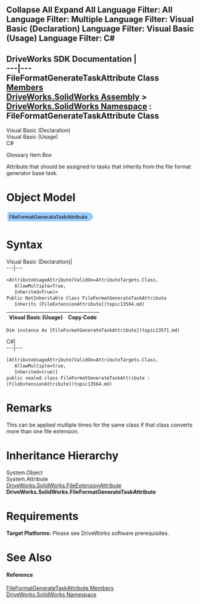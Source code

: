 Collapse All Expand All Language Filter: All  Language Filter: Multiple  Language Filter: Visual Basic (Declaration) Language Filter: Visual Basic (Usage) Language Filter: C#  
---  
DriveWorks SDK Documentation  |   
---|---  
FileFormatGenerateTaskAttribute Class   
[Members](topic13572.md)   
[DriveWorks.SolidWorks Assembly](topic13342.md) > [DriveWorks.SolidWorks Namespace](topic13345.md) : FileFormatGenerateTaskAttribute Class  
---  
  
Visual Basic (Declaration)    
Visual Basic (Usage)    
C# 

Glossary Item Box

Attribute that should be assigned to tasks that inherits from the file format generator base task. 

# Object Model

![](dotnetdiagramimages/image736.png)

# Syntax

Visual Basic (Declaration)|   
---|---  
      
    
    <AttributeUsageAttribute(ValidOn=AttributeTargets.Class, 
       AllowMultiple=True, 
       Inherited=True)>
    Public NotInheritable Class FileFormatGenerateTaskAttribute 
       Inherits [FileExtensionAttribute](topic13564.md)  
  
Visual Basic (Usage)| Copy Code  
---|---  
      
    
    Dim instance As [FileFormatGenerateTaskAttribute](topic13571.md)  
  
C#|   
---|---  
      
    
    [AttributeUsageAttribute(ValidOn=AttributeTargets.Class, 
       AllowMultiple=true, 
       Inherited=true)]
    public sealed class FileFormatGenerateTaskAttribute : [FileExtensionAttribute](topic13564.md)   
  
# Remarks

This can be applied multiple times for the same class if that class converts more than one file extension.

# Inheritance Hierarchy

System.Object  
System.Attribute  
[DriveWorks.SolidWorks.FileExtensionAttribute](topic13564.md)  
**DriveWorks.SolidWorks.FileFormatGenerateTaskAttribute**  


# Requirements

**Target Platforms:** Please see DriveWorks software prerequisites.

# See Also

#### Reference

[FileFormatGenerateTaskAttribute Members](topic13572.md)   
[DriveWorks.SolidWorks Namespace](topic13345.md)



